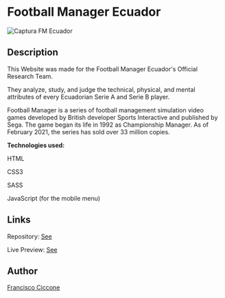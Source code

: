 # Football Manager Ecuador

![Captura FM Ecuador](https://user-images.githubusercontent.com/82279535/128599818-d9894ccd-de9d-4d50-9150-29a415bc2c55.PNG)

## Description

This Website was made for the Football Manager Ecuador's Official Research Team.

They analyze, study, and judge the technical, physical, and mental attributes of every Ecuadorian Serie A and Serie B player.

Football Manager is a series of football management simulation video games developed by British developer Sports Interactive and published by Sega. The game began its life in 1992 as Championship Manager. As of February 2021, the series has sold over 33 million copies.

<b>Technologies used:</b>

HTML

CSS3

SASS

JavaScript (for the mobile menu)

## Links

Repository: [See](https://github.com/franciccone/football-manager-ecuador)

Live Preview: [See](https://franciccone.github.io/football-manager-ecuador/)


## Author

[Francisco Ciccone](https://github.com/franciccone)
